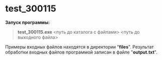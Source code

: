 # test_300115

**Запуск программы:**
>**test_300115.exe** <путь до каталога с файлами> <путь до выходного файла>

Примеры входных файлов находятся в директории "**files**".
Результат обработки входных файлов программой записан в файле "**output.txt**".
